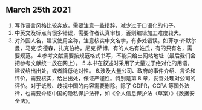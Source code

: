 ## March 25th 2021

1. 写作语言风格比较奔放，需要注意一些措辞，减少过于口语化的句子。
2. 中英文及标点有很多错误，需要作者认真审校，否则编辑加工难度较大。
3. 对外国人名，建议使用全称，注意核实中文名字，有多处错误。如菲尔·齐默尔曼，马克·安德森，扎克伯格，尼克·萨博，有的人名有姓氏，有的只有名，需要规范。 4.参考文献需要按规范格式书写，不能只给出网站地址（最后我们会把参考文献统一放在网上）。 5.本书在叙述时采用了大量过于绝对化的用语，建议给出出处，或者降低绝对性。 6.涉及大量公司、政府的事件介绍、言论和评价，需要核实，给出出处，保证严谨性。特别是第 8 章，妥善处理对公司的评价。对于诋毁、歧视中国的内容需要删除。除了 GDPR，CCPA 等国外法律，也需要介绍中国的隐私保护法律，如《个人信息保护法（草案）》《数据安全法》。
